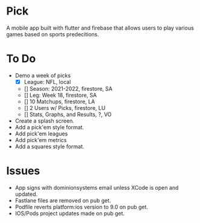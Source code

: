 # Pick

A mobile app built with flutter and firebase that allows users to play various games based on sports predecitions.

# To Do
- Demo a week of picks
    - [x] League: NFL, local
    - [] Season: 2021-2022, firestore, SA
    - [] Leg: Week 18, firestore, SA
    - [] 10 Matchups, firestore, LA
    - [] 2 Users w/ Picks, firestore, LU
    - [] Stats, Graphs, and Results, ?, VO
- Create a splash screen.
- Add a pick'em style format.
- Add pick'em leagues
- Add pick'em metrics
- Add a squares style format.

# Issues
- App signs with dominionsystems email unless XCode is open and updated.
- Fastlane files are removed on pub get.
- Podfile reverts platform:ios version to 9.0 on pub get.
- IOS/Pods project updates made on pub get.


